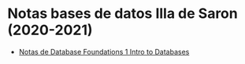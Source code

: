 # Notas bases de datos Illa de Saron (2020-2021)

- [Notas de Database Foundations 1 Intro to Databases](notas-de-database-foundations-1-intro-to-databases)
